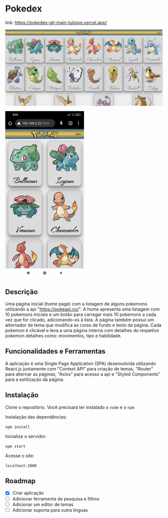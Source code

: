 # Pokedex
link: https://pokedex-git-main-tuliopq.vercel.app/


![preview](./preview-desktop.png)

<img src="./preview-mobile.jpg" width=50% height=50%>

## Descrição

Uma página inicial (home page) com a listagem de alguns pokemons utilizando a api "https://pokeapi.co/". A home apresenta uma listagem com 10 pokemons iniciais e um botão para carregar mais 10 pokemons a cada vez que for clicado, adicionando-os à lista. A página também possui um alternador de tema que modifica as cores de fundo e texto da página. 
Cada pokemon é clicável e leva a uma página interna com detalhes do respetivo pokemon detalhes como: movimentos, tipo e habilidade.

## Funcionalidades e Ferramentas

A aplicação é uma Single Page Application (SPA) desenvolvida utilizando React.js juntamente com "Context API" para criação de temas, "Router" para alternar as páginas, "Axios" para acesso a api e "Styled Components" para a estilização da página.

## Instalação

Clone o repositório. Você precisará ter instalado o `node` e o `npm`

Instalação das dependências:

`npm install`

Inicialize o servidor:

`npm start`

Acesse o site:

`localhost:3000`

## Roadmap

- [x] Criar aplicação
- [ ] Adicionar ferramenta de pesquisa e filtros
- [ ] Adicionar um editor de temas
- [ ] Adicionar suporta para outra linguas 

